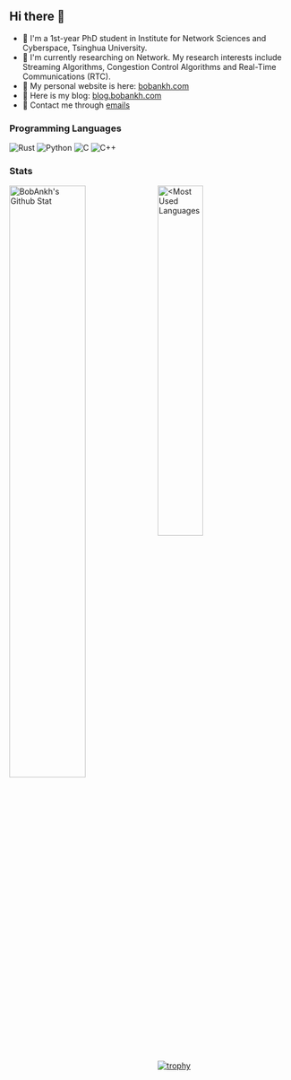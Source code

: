 ## Hi there 👋

- :memo: I'm a 1st-year PhD student in Institute for Network Sciences and Cyberspace, Tsinghua University.
- :pushpin: I'm currently researching on Network. My research interests include Streaming Algorithms, Congestion Control Algorithms and Real-Time Communications (RTC).
- :bookmark: My personal website is here: [bobankh.com](https://bobankh.com)
- :book: Here is my blog: [blog.bobankh.com](https://blog.bobankh.com)
- :email: Contact me through [emails](mailto:bobankhshen@gmail.com)
<!-- - :zap: I'm currently learning Rust. -->
<!-- - :telescope: I’m currently working on the Github Action [auto-generate-changelog](https://github.com/BobAnkh/auto-generate-changelog). If you are interested in Python or Github Action, make your contributions! -->
<!--
**BobAnkh/BobAnkh** is a ✨ _special_ ✨ repository because its `README.md` (this file) appears on your GitHub profile.

Here are some ideas to get you started:
- :sparkles: My programming language: Rust, C, C++, Python
- 🔭 I’m currently working on ...
- 🌱 I’m currently learning ...
- 👯 I’m looking to collaborate on ...
- 🤔 I’m looking for help with ...
- 💬 Ask me about ...
- 📫 How to reach me: ...
- 😄 Pronouns: ...
- ⚡ Fun fact: ...
-->

### Programming Languages

![Rust](https://img.shields.io/badge/Rust-black?style=for-the-badge&logo=rust&logoColor=white)
![Python](https://img.shields.io/badge/Python-3776AB?style=for-the-badge&logo=python&logoColor=white)
![C](https://img.shields.io/badge/C-A8B9CC?style=for-the-badge&logo=c&logoColor=white)
![C++](https://img.shields.io/badge/C++-00599C?style=for-the-badge&logo=cplusplus&logoColor=white)

<!--
<img align="left" width="10%" src="https://img.shields.io/badge/Rust-orange?style=flat&logo=rust&logoColor=white" alt="Rust">
<img align="left" width="12.5%" src="https://img.shields.io/badge/Python-3776AB?style=flat&logo=python&logoColor=white" alt="Python">
<img align="left" width="6.5%" src="https://img.shields.io/badge/C-A8B9CC?style=flat&logo=c&logoColor=white" alt="C">
<img align="left" width="9.5%" src="https://img.shields.io/badge/C++-00599C?style=flat&logo=cplusplus&logoColor=white" alt="C++">

<br>
-->

### Stats

<a href="https://github.com/anuraghazra/github-readme-stats">
  <img align="left" width="52%" src="https://github-readme-stats.vercel.app/api?username=BobAnkh&hide_border=true&include_all_commits=true&show_icons=true" alt="BobAnkh's Github Stat" />
</a>
<a href="https://github.com/anuraghazra/convoychat">
  <img align="left" width="40%" src="https://github-readme-stats.vercel.app/api/top-langs/?username=BobAnkh&layout=compact&langs_count=6&hide_border=true&hide=lua,java" alt="<Most Used Languages" />
</a>


<!--
[![BobAnkh's Github Stat](https://github-readme-stats.vercel.app/api?username=BobAnkh&hide_border=true&include_all_commits=true&show_icons=true)](https://github.com/anuraghazra/github-readme-stats)
[![Most Used Languages](https://github-readme-stats.vercel.app/api/top-langs/?username=BobAnkh&layout=compact&langs_count=6&hide_border=true)](https://github.com/anuraghazra/convoychat)
-->


[![trophy](https://github-profile-trophy.vercel.app/?username=bobankh&column=7&margin-w=5&no-bg=trueno-frame=true&rank=SSS,SS,S,AAA,AA,A,UNKNOWN,SECRET)](https://github.com/ryo-ma/github-profile-trophy)
